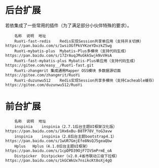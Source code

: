 # 后台扩展
若依集成了一些常用的插件（为了满足部分小伙伴特殊的要求）。

		名称	说明	地址
		RuoYi-fast-redis	Redis实现Session共享单应用（支持开关切换）	https://pan.baidu.com/s/1wsiOGfPkVYKzeYDvzkZ5wg
		RuoYi-mybatis-plus	Mybatis-Plus多模块（支持代码生成）	https://pan.baidu.com/s/17ZrAuqJMuGkkSwjkNvVHsA
		RuoYi-fast-mybatis-plus	Mybatis-Plus单应用（支持代码生成）	https://gitee.com/easy__/RuoYi-fast.git
		RuoYi-zhangmrit	集成通用Mapper OSS模块 多数据源切面	https://gitee.com/zhangmrit/RuoYi
		RuoYi-duzunwu512	Redis实现Session共享多模块（支持Cacheable缓存）	https://gitee.com/duzunwu512/RuoYi
# 前台扩展

		名称	说明	地址
		inspinia	inspinia（2.7.1后台主题UI框架汉化版）	https://pan.baidu.com/s/1Hx6xBu-B8TP78V_YoG3avw
		inspinia	inspinia（2.8后台主题bootstrap4.1）	https://pan.baidu.com/s/1wUR7GmjEfe8NsQJ5geaQbw
		Hplus	Hplus（4.1.0后台主题UI框架）	https://pan.baidu.com/s/1cpDPD39OjF7IVSmPrmE_oA
		Distpicker	Distpicker（v2.0.4省市联动三级下拉框）	https://pan.baidu.com/s/1kGCWkUx7nsikcKt8oXj4gQ

